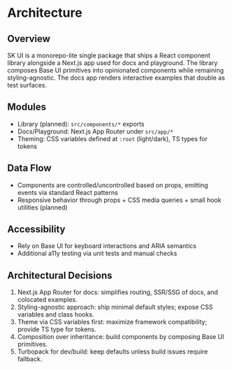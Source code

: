 # Architecture

## Overview
SK UI is a monorepo-lite single package that ships a React component library alongside a Next.js app used for docs and playground. The library composes Base UI primitives into opinionated components while remaining styling-agnostic. The docs app renders interactive examples that double as test surfaces.

## Modules
- Library (planned): `src/components/*` exports
- Docs/Playground: Next.js App Router under `src/app/*`
- Theming: CSS variables defined at `:root` (light/dark), TS types for tokens

## Data Flow
- Components are controlled/uncontrolled based on props, emitting events via standard React patterns
- Responsive behavior through props + CSS media queries + small hook utilities (planned)

## Accessibility
- Rely on Base UI for keyboard interactions and ARIA semantics
- Additional a11y testing via unit tests and manual checks

## Architectural Decisions
1. Next.js App Router for docs: simplifies routing, SSR/SSG of docs, and colocated examples.
2. Styling-agnostic approach: ship minimal default styles; expose CSS variables and class hooks.
3. Theme via CSS variables first: maximize framework compatibility; provide TS type for tokens.
4. Composition over inheritance: build components by composing Base UI primitives.
5. Turbopack for dev/build: keep defaults unless build issues require fallback.

